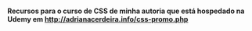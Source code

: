 #### Recursos para o curso de CSS de minha autoria que está hospedado na Udemy em http://adrianacerdeira.info/css-promo.php
